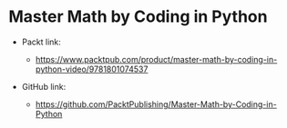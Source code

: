 # Master Math by Coding in Python

- Packt link:
    - https://www.packtpub.com/product/master-math-by-coding-in-python-video/9781801074537

- GitHub link:
    - https://github.com/PacktPublishing/Master-Math-by-Coding-in-Python

